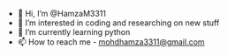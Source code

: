 - 👋 Hi, I’m @HamzaM3311
- 👀 I’m interested in coding and researching on new stuff
- 🌱 I’m currently learning python
- 📫 How to reach me - mohdhamza3311@gmail.com

<!---
HamzaM3311/HamzaM3311 is a ✨ special ✨ repository because its `README.md` (this file) appears on your GitHub profile.
You can click the Preview link to take a look at your changes.
--->
